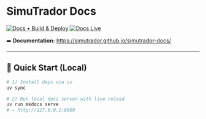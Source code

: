 # SimuTrador Docs

[![Docs • Build & Deploy](https://github.com/simutrador/simutrador-docs/actions/workflows/docs.yml/badge.svg?branch=main)](https://github.com/simutrador/simutrador-docs/actions/workflows/docs.yml)
[![Docs Live](https://img.shields.io/badge/docs-live-brightgreen)](https://simutrador.github.io/simutrador-docs/)

➡️ **Documentation:** https://simutrador.github.io/simutrador-docs/

---

## 🚀 Quick Start (Local)

```bash
# 1) Install deps via uv
uv sync

# 2) Run local docs server with live reload
uv run mkdocs serve
# → http://127.0.0.1:8000
```
